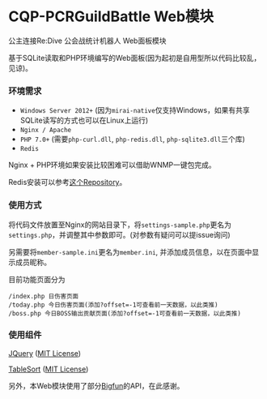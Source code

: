 # CQP-PCRGuildBattle Web模块
公主连接Re:Dive 公会战统计机器人 Web面板模块

基于SQLite读取和PHP环境编写的Web面板(因为起初是自用型所以代码比较乱，见谅)。

### 环境需求
- `Windows Server 2012+` (因为`mirai-native`仅支持Windows，如果有共享SQLite读写的方式也可以在Linux上运行)
- `Nginx / Apache`
- `PHP 7.0+` (需要`php-curl.dll`, `php-redis.dll`, `php-sqlite3.dll`三个库)
- `Redis`

Nginx + PHP环境如果安装比较困难可以借助WNMP一键包完成。

Redis安装可以参考[这个Repository](https://github.com/tporadowski/redis/releases)。

### 使用方式
将代码文件放置至Nginx的网站目录下，将`settings-sample.php`更名为`settings.php`，并调整其中参数即可。(对参数有疑问可以提issue询问)

另需要将`member-sample.ini`更名为`member.ini`, 并添加成员信息，以在页面中显示成员昵称。

目前功能页面分为
```
/index.php 日伤害页面
/today.php 今日伤害页面(添加?offset=-1可查看前一天数据，以此类推)
/boss.php 今日BOSS输出贡献页面(添加?offset=-1可查看前一天数据，以此类推)
```

### 使用组件
[JQuery](https://github.com/jquery/jquery) ([MIT License](https://github.com/jquery/jquery/blob/master/LICENSE.txt))

[TableSort](https://github.com/Mottie/tablesorter) ([MIT License](https://github.com/Mottie/tablesorter/blob/master/README.md))

另外，本Web模块使用了部分[Bigfun](https://www.bigfun.cn/tools/pcrteam/)的API，在此感谢。
